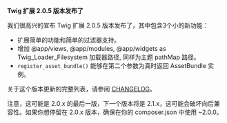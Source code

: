 **Twig 扩展 2.0.5 版本发布了**

我们很高兴的宣布 Twig 扩展 2.0.5 版本发布了，其中包含3个小的新功能：

* 扩展简单的功能和简单的过滤器支持。
* 增加 @app/views, @app/modules, @app/widgets as Twig_Loader_Filesystem 加载器路径, 同样为主题 pathMap 路径。
* `register_asset_bundle()` 能够在第二个参数为真时返回 AssetBundle 实例。

关于这个版本更新的完整列表，请参阅 [CHANGELOG](https://github.com/yiisoft/yii2-twig/blob/2.0.5/CHANGELOG.md)。

注意，这可能是 2.0.x 的最后一版，下一个版本将是 2.1.x，这可能会破坏向后兼容性。如果你想停留在 2.0.x 版本，确保在你的 composer.json 中使用 ~2.0.0。